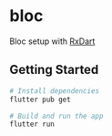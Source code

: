 # bloc

Bloc setup with [RxDart](https://github.com/ReactiveX/rxdart)

## Getting Started
```sh
# Install dependencies
flutter pub get 

# Build and run the app
flutter run
```
